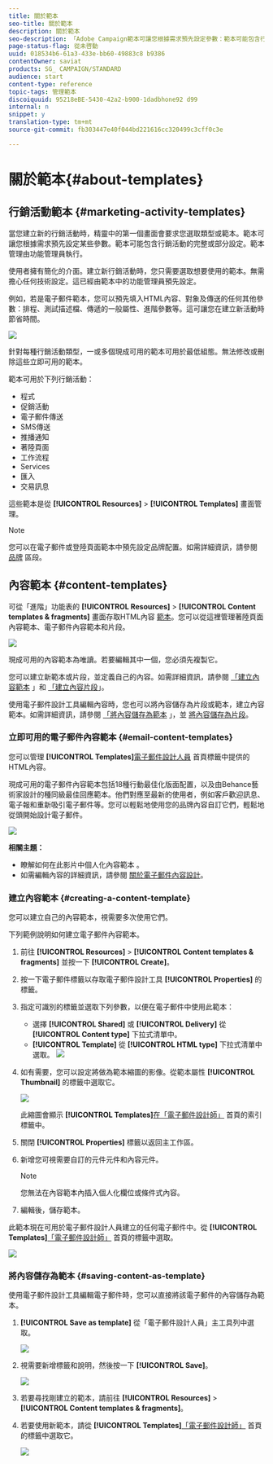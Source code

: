 ```yaml
---
title: 關於範本
seo-title: 關於範本
description: 關於範本
seo-description: 「Adobe Campaign範本可讓您根據需求預先設定參數：範本可能包含行銷活動的完整或部分設定，以簡化非技術使用者的Adobe Campaign使用」。
page-status-flag: 從未啓動
uuid: 018534b6-61a3-433e-bb60-49883c8 b9386
contentOwner: saviat
products: SG_ CAMPAIGN/STANDARD
audience: start
content-type: reference
topic-tags: 管理範本
discoiquuid: 95218eBE-5430-42a2-b900-1dadbhone92 d99
internal: n
snippet: y
translation-type: tm+mt
source-git-commit: fb303447e40f044bd221616cc320499c3cff0c3e

---
```



# 關於範本{#about-templates}

## 行銷活動範本 {#marketing-activity-templates}

當您建立新的行銷活動時，精靈中的第一個畫面會要求您選取類型或範本。範本可讓您根據需求預先設定某些參數。範本可能包含行銷活動的完整或部分設定。範本管理由功能管理員執行。

使用者擁有簡化的介面。建立新行銷活動時，您只需要選取想要使用的範本。無需擔心任何技術設定。這已經由範本中的功能管理員預先設定。

例如，若是電子郵件範本，您可以預先填入HTML內容、對象及傳送的任何其他參數：排程、測試描述檔、傳遞的一般屬性、進階參數等。這可讓您在建立新活動時節省時間。

![](assets/template_1.png)

針對每種行銷活動類型，一或多個現成可用的範本可用於最低組態。無法修改或刪除這些立即可用的範本。

範本可用於下列行銷活動：

* 程式
* 促銷活動
* 電子郵件傳送
* SMS傳送
* 推播通知
* 著陸頁面
* 工作流程
* Services
* 匯入
* 交易訊息

這些範本是從 **[!UICONTROL Resources]** &gt; **[!UICONTROL Templates]** 畫面管理。

>[!NOTE]
>
>您可以在電子郵件或登陸頁面範本中預先設定品牌配置。如需詳細資訊，請參閱 [品牌](../../administration/using/branding.md) 區段。

## 內容範本 {#content-templates}

可從「進階」功能表的 **[!UICONTROL Resources]** &gt; **[!UICONTROL Content templates & fragments]** 畫面存取HTML內容 [範本](../../start/using/interface-description.md#advanced-menu)。您可以從這裡管理著陸頁面內容範本、電子郵件內容範本和片段。

![](assets/content_templates_list.png)

現成可用的內容範本為唯讀。若要編輯其中一個，您必須先複製它。

您可以建立新範本或片段，並定義自己的內容。如需詳細資訊，請參閱 [「建立內容範本](../../start/using/about-templates.md#creating-a-content-template) 」和 [「建立內容片段](../../designing/using/defining-the-email-structure.md#creating-a-content-fragment)」。

使用電子郵件設計工具編輯內容時，您也可以將內容儲存為片段或範本，建立內容範本。如需詳細資訊，請參閱 [「將內容儲存為範本](../../start/using/about-templates.md#saving-content-as-template) 」，並 [將內容儲存為片段](../../designing/using/defining-the-email-structure.md#saving-content-as-a-fragment)。

### 立即可用的電子郵件內容範本 {#email-content-templates}

您可以管理 **[!UICONTROL Templates]**[電子郵件設計人員](../../designing/using/about-email-content-design.md#about-the-email-designer) 首頁標籤中提供的HTML內容。

現成可用的電子郵件內容範本包括18種行動最佳化版面配置，以及由Behance藝術家設計的種同級最佳回應範本。他們對應至最新的使用者，例如客戶歡迎訊息、電子報和重新吸引電子郵件等。您可以輕鬆地使用您的品牌內容自訂它們，輕鬆地從頭開始設計電子郵件。

![](assets/content_templates.png)

**相關主題：**

* 瞭解如何在此影片中個人化內容範本 [](https://helpx.adobe.com/campaign/kt/acs/using/acs-email_content_templates-feature-video-use.html)。
* 如需編輯內容的詳細資訊，請參閱 [關於電子郵件內容設計](../../designing/using/about-email-content-design.md)。

### 建立內容範本 {#creating-a-content-template}

您可以建立自己的內容範本，視需要多次使用它們。

下列範例說明如何建立電子郵件內容範本。

1. 前往 **[!UICONTROL Resources]** &gt; **[!UICONTROL Content templates & fragments]** 並按一下 **[!UICONTROL Create]**。
1. 按一下電子郵件標籤以存取電子郵件設計工具 **[!UICONTROL Properties]** 的標籤。
1. 指定可識別的標籤並選取下列參數，以便在電子郵件中使用此範本：

   * 選擇 **[!UICONTROL Shared]** 或 **[!UICONTROL Delivery]** 從 **[!UICONTROL Content type]** 下拉式清單中。
   * **[!UICONTROL Template]** 從 **[!UICONTROL HTML type]** 下拉式清單中選取。
   ![](assets/email_designer_create-template.png)

1. 如有需要，您可以設定將做為範本縮圖的影像。從範本屬性 **[!UICONTROL Thumbnail]** 的標籤中選取它。

   ![](assets/email_designer_create-template_thumbnail.png)

   此縮圖會顯示 **[!UICONTROL Templates]**[在「電子郵件設計師」](../../designing/using/about-email-content-design.md#about-the-email-designer) 首頁的索引標籤中。

1. 關閉 **[!UICONTROL Properties]** 標籤以返回主工作區。
1. 新增您可視需要自訂的元件元件和內容元件。
   >[!NOTE]
   >
   > 您無法在內容範本內插入個人化欄位或條件式內容。
1. 編輯後，儲存範本。

此範本現在可用於電子郵件設計人員建立的任何電子郵件中。從 **[!UICONTROL Templates]**[「電子郵件設計師」](../../designing/using/about-email-content-design.md#about-the-email-designer) 首頁的標籤中選取。

![](assets/content_template_new.png)

### 將內容儲存為範本 {#saving-content-as-template}

使用電子郵件設計工具編輯電子郵件時，您可以直接將該電子郵件的內容儲存為範本。

<!--[!CAUTION]
>
>You cannot save as template a structure containing personalization fields or dynamic content.-->

1. **[!UICONTROL Save as template]** 從「電子郵件設計人員」主工具列中選取。

   ![](assets/email_designer_save-as-template.png)

1. 視需要新增標籤和說明，然後按一下 **[!UICONTROL Save]**。

   ![](assets/email_designer_save-as-template_creation.png)

1. 若要尋找剛建立的範本，請前往 **[!UICONTROL Resources]** &gt; **[!UICONTROL Content templates & fragments]**。

1. 若要使用新範本，請從 **[!UICONTROL Templates]**[「電子郵件設計師」](../../designing/using/about-email-content-design.md#about-the-email-designer) 首頁的標籤中選取它。

   ![](assets/content_template_new.png)

